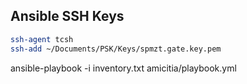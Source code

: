 ## Ansible SSH Keys
```sh
ssh-agent tcsh
ssh-add ~/Documents/PSK/Keys/spmzt.gate.key.pem
```
ansible-playbook -i inventory.txt amicitia/playbook.yml
